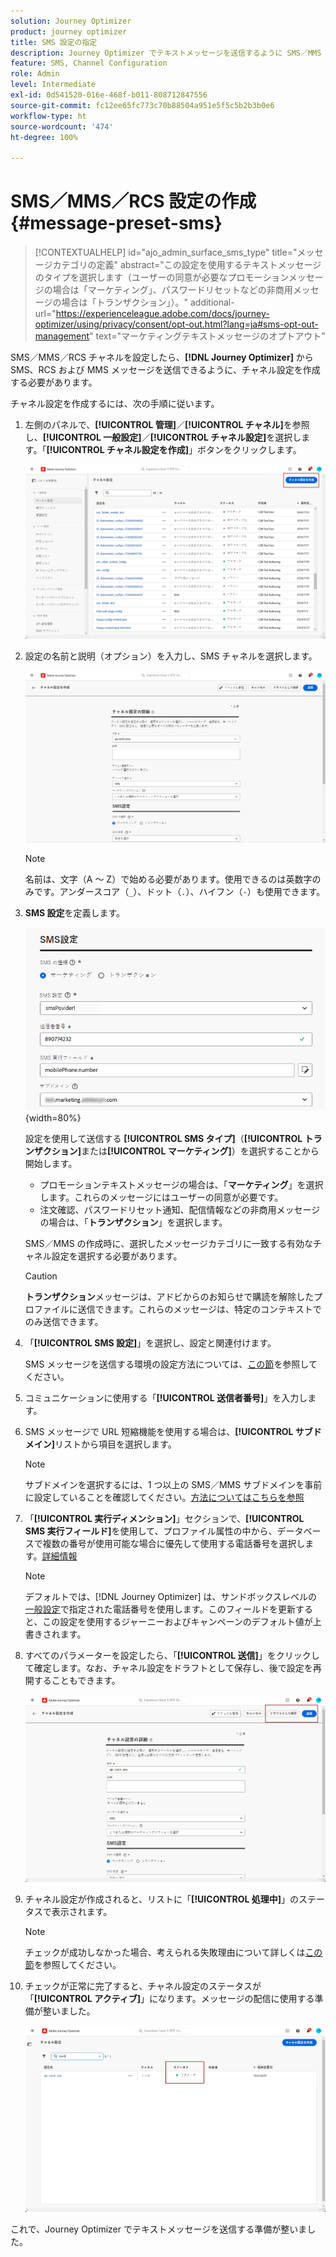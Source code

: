 ```yaml
---
solution: Journey Optimizer
product: journey optimizer
title: SMS 設定の指定
description: Journey Optimizer でテキストメッセージを送信するように SMS／MMS 設定を指定する方法を学ぶ
feature: SMS, Channel Configuration
role: Admin
level: Intermediate
exl-id: 0d541520-016e-468f-b011-808712847556
source-git-commit: fc12ee65fc773c70b88504a951e5f5c5b2b3b0e6
workflow-type: ht
source-wordcount: '474'
ht-degree: 100%

---
```


# SMS／MMS／RCS 設定の作成 {#message-preset-sms}

>[!CONTEXTUALHELP]
>id="ajo_admin_surface_sms_type"
>title="メッセージカテゴリの定義"
>abstract="この設定を使用するテキストメッセージのタイプを選択します（ユーザーの同意が必要なプロモーションメッセージの場合は「マーケティング」、パスワードリセットなどの非商用メッセージの場合は「トランザクション」）。"
>additional-url="https://experienceleague.adobe.com/docs/journey-optimizer/using/privacy/consent/opt-out.html?lang=ja#sms-opt-out-management" text="マーケティングテキストメッセージのオプトアウト"

SMS／MMS／RCS チャネルを設定したら、**[!DNL Journey Optimizer]** から SMS、RCS および MMS メッセージを送信できるように、チャネル設定を作成する必要があります。

チャネル設定を作成するには、次の手順に従います。

1. 左側のパネルで、**[!UICONTROL 管理]**／**[!UICONTROL チャネル]**&#x200B;を参照し、**[!UICONTROL 一般設定]**／**[!UICONTROL チャネル設定]**&#x200B;を選択します。「**[!UICONTROL チャネル設定を作成]**」ボタンをクリックします。

   ![](assets/preset-create.png)

1. 設定の名前と説明（オプション）を入力し、SMS チャネルを選択します。

   ![](assets/sms-create-surface.png)

   >[!NOTE]
   >
   > 名前は、文字（A ～ Z）で始める必要があります。使用できるのは英数字のみです。アンダースコア（`_`）、ドット（`.`）、ハイフン（`-`）も使用できます。

1. **SMS 設定**&#x200B;を定義します。

   ![](assets/sms-surface-settings.png){width=80%}

   設定を使用して送信する **[!UICONTROL SMS タイプ]**（**[!UICONTROL トランザクション]**&#x200B;または&#x200B;**[!UICONTROL マーケティング]**）を選択することから開始します。

   * プロモーションテキストメッセージの場合は、「**マーケティング**」を選択します。これらのメッセージにはユーザーの同意が必要です。
   * 注文確認、パスワードリセット通知、配信情報などの非商用メッセージの場合は、「**トランザクション**」を選択します。

   SMS／MMS の作成時に、選択したメッセージカテゴリに一致する有効なチャネル設定を選択する必要があります。

   >[!CAUTION]
   >
   >**トランザクション**&#x200B;メッセージは、アドビからのお知らせで購読を解除したプロファイルに送信できます。これらのメッセージは、特定のコンテキストでのみ送信できます。

1. 「**[!UICONTROL SMS 設定]**」を選択し、設定と関連付けます。

   SMS メッセージを送信する環境の設定方法については、[この節](#create-api)を参照してください。

1. コミュニケーションに使用する「**[!UICONTROL 送信者番号]**」を入力します。

1. SMS メッセージで URL 短縮機能を使用する場合は、**[!UICONTROL サブドメイン]**&#x200B;リストから項目を選択します。

   >[!NOTE]
   >
   >サブドメインを選択するには、1 つ以上の SMS／MMS サブドメインを事前に設定していることを確認してください。[方法についてはこちらを参照](sms-subdomains.md)

1. 「**[!UICONTROL 実行ディメンション]**」セクションで、**[!UICONTROL SMS 実行フィールド]**&#x200B;を使用して、プロファイル属性の中から、データベースで複数の番号が使用可能な場合に優先して使用する電話番号を選択します。[詳細情報](../configuration/primary-email-addresses.md#override-execution-address-channel-config)

   >[!NOTE]
   >
   >デフォルトでは、[!DNL Journey Optimizer] は、サンドボックスレベルの[一般設定](../configuration/primary-email-addresses.md)で指定された電話番号を使用します。このフィールドを更新すると、この設定を使用するジャーニーおよびキャンペーンのデフォルト値が上書きされます。

1. すべてのパラメーターを設定したら、「**[!UICONTROL 送信]**」をクリックして確定します。なお、チャネル設定をドラフトとして保存し、後で設定を再開することもできます。

   ![](assets/sms-submit-surface.png)

1. チャネル設定が作成されると、リストに「**[!UICONTROL 処理中]**」のステータスで表示されます。

   >[!NOTE]
   >
   >チェックが成功しなかった場合、考えられる失敗理由について詳しくは[この節](../configuration/channel-surfaces.md)を参照してください。

1. チェックが正常に完了すると、チャネル設定のステータスが「**[!UICONTROL アクティブ]**」になります。メッセージの配信に使用する準備が整いました。

   ![](assets/preset-active.png)

これで、Journey Optimizer でテキストメッセージを送信する準備が整いました。
